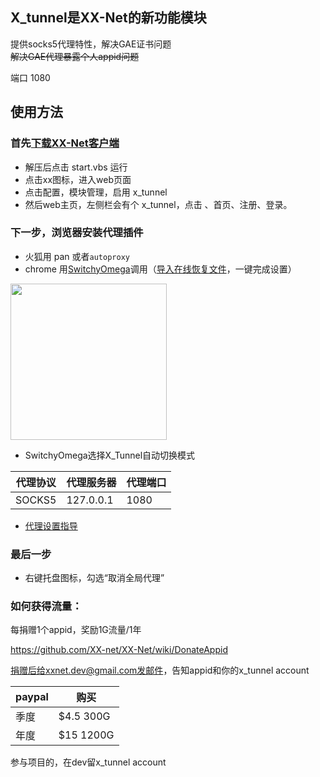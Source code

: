 ## X_tunnel是XX-Net的新功能模块  [](https://github.com/XX-net/XX-Net/issues/1977)
提供socks5代理特性，解决GAE证书问题<br>
<del>解决GAE代理暴露个人appid问题

端口 1080

## 使用方法

### 首先[下载XX-Net客户端](https://github.com/XX-net/XX-Net/blob/master/code/default/download.md)    
* 解压后点击 start.vbs 运行    
* 点击xx图标，进入web页面    
* 点击配置，模块管理，启用 x_tunnel    
* 然后web主页，左侧栏会有个 x_tunnel，点击 、首页、注册、登录。    

### 下一步，浏览器安装代理插件    
* 火狐用 pan 或者`autoproxy`
* chrome 用[SwitchyOmega](https://github.com/XX-net/XX-Net/wiki/%E5%AE%89%E8%A3%85%E5%92%8C%E4%BD%BF%E7%94%A8-SwitchyOmega)调用（[导入在线恢复文件](https://raw.githubusercontent.com/XX-net/XX-Net/master/SwitchyOmega/OmegaOptions.bak)，一键完成设置）


<img src="https://user-images.githubusercontent.com/31188782/30581444-bdbef186-9d52-11e7-9f25-e51486647340.JPG" height=250/>

* SwitchyOmega选择X_Tunnel自动切换模式

| 代理协议 | 代理服务器 | 代理端口 |
|----------|------------|----------|
| SOCKS5   | 127.0.0.1  | 1080     |

* [代理设置指导](https://github.com/XX-net/XX-Net/wiki/%E8%AE%BE%E7%BD%AE%E4%BB%A3%E7%90%86)    

### 最后一步
* 右键托盘图标，勾选“取消全局代理”    


### 如何获得流量：
每捐赠1个appid，奖励1G流量/1年

https://github.com/XX-net/XX-Net/wiki/DonateAppid

捐赠后给xxnet.dev@gmail.com发邮件，告知appid和你的x_tunnel account

|paypal| 购买|
|-----|------|
|季度 |$4.5 300G |
|年度 |$15 1200G|


参与项目的，在dev留x_tunnel account